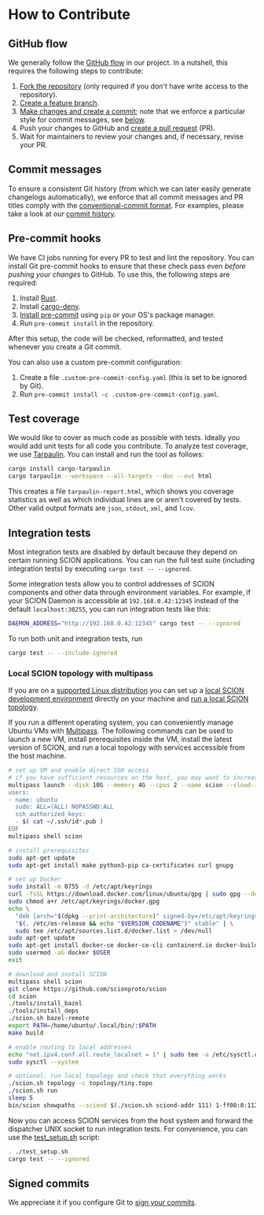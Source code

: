 # How to Contribute

## GitHub flow

We generally follow the [GitHub flow](https://docs.github.com/en/get-started/quickstart/github-flow) in our project. In
a nutshell, this requires the following steps to contribute:

1. [Fork the repository](https://docs.github.com/en/get-started/quickstart/contributing-to-projects) (only required if
   you don't have write access to the repository).
1. [Create a feature branch](https://docs.github.com/en/get-started/quickstart/github-flow#create-a-branch).
1. [Make changes and create a
   commit](https://docs.github.com/en/get-started/quickstart/contributing-to-projects#making-and-pushing-changes);
   note that we enforce a particular style for commit messages, see [below](#commit-messages).
1. Push your changes to GitHub and [create a pull
   request](https://docs.github.com/en/get-started/quickstart/contributing-to-projects#making-a-pull-request) (PR).
1. Wait for maintainers to review your changes and, if necessary, revise your PR.

## Commit messages

To ensure a consistent Git history (from which we can later easily generate changelogs automatically), we enforce that
all commit messages and PR titles comply with the [conventional-commit format](https://www.conventionalcommits.org/en/v1.0.0/).
For examples, please take a look at our [commit history](https://github.com/MystenLabs/scion-rs/commits/main).

## Pre-commit hooks

We have CI jobs running for every PR to test and lint the repository. You can install Git pre-commit hooks to ensure
that these check pass even *before pushing your changes* to GitHub. To use this, the following steps are required:

1. Install [Rust](https://www.rust-lang.org/tools/install).
1. Install [cargo-deny](https://embarkstudios.github.io/cargo-deny/cli/index.html).
1. [Install pre-commit](https://pre-commit.com/#install) using `pip` or your OS's package manager.
1. Run `pre-commit install` in the repository.

After this setup, the code will be checked, reformatted, and tested whenever you create a Git commit.

You can also use a custom pre-commit configuration:

1. Create a file `.custom-pre-commit-config.yaml` (this is set to be ignored by Git).
1. Run `pre-commit install -c .custom-pre-commit-config.yaml`.

## Test coverage

We would like to cover as much code as possible with tests. Ideally you would add unit tests for all code you contribute.
To analyze test coverage, we use [Tarpaulin](https://crates.io/crates/cargo-tarpaulin). You can install and run the tool as follows:

```sh
cargo install cargo-tarpaulin
cargo tarpaulin --workspace --all-targets --doc --out html
```

This creates a file `tarpaulin-report.html`, which shows you coverage statistics as well as which individual lines are or aren't covered by tests.
Other valid output formats are `json`, `stdout`, `xml`, and `lcov`.

## Integration tests

Most integration tests are disabled by default because they depend on certain running SCION applications.
You can run the full test suite (including integration tests) by executing `cargo test -- --ignored`.

Some integration tests allow you to control addresses of SCION components and other data through environment variables.
For example, if your SCION Daemon is accessible at `192.168.0.42:12345` instead of the default `localhost:30255`, you
can run integration tests like this:

```sh
DAEMON_ADDRESS="http://192.168.0.42:12345" cargo test -- --ignored
```

To run both unit and integration tests, run

```sh
cargo test -- --include-ignored
```

### Local SCION topology with multipass

If you are on a [supported Linux distribution](https://docs.scion.org/en/latest/dev/setup.html#prerequisites) you can
set up a [local SCION development environment](https://docs.scion.org/en/latest/dev/setup.html) directly on your machine
and [run a local SCION topology](https://docs.scion.org/en/latest/dev/run.html).

If you run a different operating system, you can conveniently manage Ubuntu VMs with
[Multipass](https://multipass.run/install). The following commands can be used to launch a new VM, install prerequisites
inside the VM, install the latest version of SCION, and run a local topology with services accessible from the host
machine.

```sh
# set up VM and enable direct SSH access
# if you have sufficient resources on the host, you may want to increase the VM's resources
multipass launch --disk 10G --memory 4G --cpus 2 --name scion --cloud-init - <<EOF
users:
- name: ubuntu
  sudo: ALL=(ALL) NOPASSWD:ALL
  ssh_authorized_keys:
  - $( cat ~/.ssh/id*.pub )
EOF
multipass shell scion

# install prerequisites
sudo apt-get update
sudo apt-get install make python3-pip ca-certificates curl gnupg

# set up Docker
sudo install -m 0755 -d /etc/apt/keyrings
curl -fsSL https://download.docker.com/linux/ubuntu/gpg | sudo gpg --dearmor -o /etc/apt/keyrings/docker.gpg
sudo chmod a+r /etc/apt/keyrings/docker.gpg
echo \
  "deb [arch="$(dpkg --print-architecture)" signed-by=/etc/apt/keyrings/docker.gpg] https://download.docker.com/linux/ubuntu \
  "$(. /etc/os-release && echo "$VERSION_CODENAME")" stable" | \
  sudo tee /etc/apt/sources.list.d/docker.list > /dev/null
sudo apt-get update
sudo apt-get install docker-ce docker-ce-cli containerd.io docker-buildx-plugin docker-compose-plugin
sudo usermod -aG docker $USER
exit

# download and install SCION
multipass shell scion
git clone https://github.com/scionproto/scion
cd scion
./tools/install_bazel
./tools/install_deps
./scion.sh bazel-remote
export PATH=/home/ubuntu/.local/bin/:$PATH
make build

# enable routing to local addresses
echo "net.ipv4.conf.all.route_localnet = 1" | sudo tee -a /etc/sysctl.conf
sudo sysctl --system

# optional: run local topology and check that everything works
./scion.sh topology -c topology/tiny.topo
./scion.sh run
sleep 5
bin/scion showpaths --sciond $(./scion.sh sciond-addr 111) 1-ff00:0:112
```

Now you can access SCION services from the host system and forward the dispatcher UNIX socket to run integration tests.
For convenience, you can use the [test_setup.sh](./test_setup.sh) script:

```sh
. ./test_setup.sh
cargo test -- --ignored
```

## Signed commits

We appreciate it if you configure Git to [sign your commits](https://gist.github.com/troyfontaine/18c9146295168ee9ca2b30c00bd1b41e).
